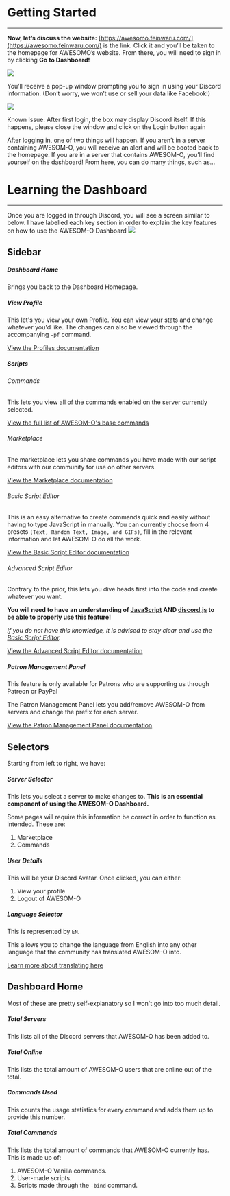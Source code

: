 # Getting Started
***
**Now, let’s discuss the website:** [https://awesomo.feinwaru.com/](https://awesomo.feinwaru.com/)
is the link. Click it and you’ll be taken to
the homepage for AWESOMO’s website. From there, you will need to sign in by clicking **Go to Dashboard!**

![](https://cdn.discordapp.com/attachments/427938626387574784/535531032254873630/unknown.png)

You’ll receive a pop-up window prompting you to sign in using your Discord information. (Don’t worry,
we
won’t use or sell your data like Facebook!)

![](https://cdn.discordapp.com/attachments/427938626387574784/535532896006569984/unknown.png)

<p class="danger">
Known Issue: After first login, the box may display Discord itself. If this happens, please close the window and click on the Login button again
</p>

After logging in, one of two things will happen. If you aren’t
in a server containing AWESOM-O, you will receive an alert and will be booted back to the homepage. If
you
are in a server that contains AWESOM-O, you’ll find yourself on the dashboard! From here, you can do
many things, such as…

# Learning the Dashboard
***

Once you are logged in through Discord, you will see a screen similar to below.
I have labelled each key section in order to explain the key features on how to use the AWESOM-O Dashboard
![](https://cdn.discordapp.com/attachments/427938626387574784/535543244075827202/unknown.png)

## Sidebar

##### Dashboard Home

Brings you back to the Dashboard Homepage.

##### View Profile

This let's you view your own Profile. You can view your stats and change whatever you'd like. 
The changes can also be viewed through the accompanying `-pf` command.

[View the Profiles documentation](/docs/profiles)

##### Scripts

###### Commands

This lets you view all of the commands enabled on the server currently selected.

[View the full list of AWESOM-O's base commands](/docs/commands)

###### Marketplace

The marketplace lets you share commands you have made with our script editors with our community for use on other servers.

[View the Marketplace documentation](/docs/marketplace)

###### Basic Script Editor

This is an easy alternative to create commands quick and easily without having to type JavaScript in manually. 
You can currently choose from 4 presets `(Text, Random Text, Image, and GIFs)`, fill in the relevant information and let AWESOM-O do all the work.

[View the Basic Script Editor documentation](/docs/basic-script-editor)

###### Advanced Script Editor

Contrary to the prior, this lets you dive heads first into the code and create whatever you want. 

**You will need to have an understanding of [JavaScript](https://developer.mozilla.org/bm/docs/Web/JavaScript) AND [discord.js](https://discord.js.org/#/) to be able to properly use this feature!**

*If you do not have this knowledge, it is advised to stay clear and use the [Basic Script Editor](/docs/basic-script-editor).*

[View the Advanced Script Editor documentation](/docs/advanced-script-editor)

##### Patron Management Panel
<p class="warning">This feature is only available for Patrons who are supporting us through Patreon or PayPal
</p>

The Patron Management Panel lets you add/remove AWESOM-O from servers and change the prefix for each server.

[View the Patron Management Panel documentation](/docs/patron-management-panel)

## Selectors

Starting from left to right, we have:

##### Server Selector

This lets you select a server to make changes to. **This is an essential component of using the AWESOM-O Dashboard.**

Some pages will require this information be correct in order to function as intended. These are:
1. Marketplace
1. Commands

##### User Details

This will be your Discord Avatar. Once clicked, you can either:

1. View your profile
2. Logout of AWESOM-O

##### Language Selector

This is represented by <i class="far fa-globe"></i>`EN`.

This allows you to change the language from English into any other language that the community has translated AWESOM-O into.

[Learn more about translating here](/docs/translate)

## Dashboard Home

Most of these are pretty self-explanatory so I won't go into too much detail.

##### Total Servers

This lists all of the Discord servers that AWESOM-O has been added to.

##### Total Online

This lists the total amount of AWESOM-O users that are online out of the total.

##### Commands Used

This counts the usage statistics for every command and adds them up to provide this number.

##### Total Commands

This lists the total amount of commands that AWESOM-O currently has. This is made up of:

1. AWESOM-O Vanilla commands.
1. User-made scripts.
1. Scripts made through the `-bind` command.
